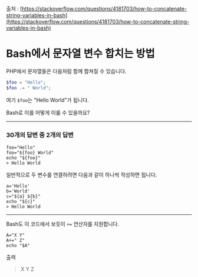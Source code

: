 출처 : [https://stackoverflow.com/questions/4181703/how-to-concatenate-string-variables-in-bash](https://stackoverflow.com/questions/4181703/how-to-concatenate-string-variables-in-bash)

# Bash에서 문자열 변수 합치는 방법

PHP에서 문자열들은 다음처럼 함께 합쳐질 수 있습니다.

```PHP
$foo = "Hello";
$foo .= " World";
```

여기 `$foo`는 "Hello World"가 됩니다.

Bash로 이를 어떻게 이룰 수 있을까요?

---

### 30개의 답변 중 2개의 답변

```shell
foo="Hello"
foo="${foo} World"
echo "${foo}"
> Hello World
```

일반적으로 두 변수를 연결하려면 다음과 같이 하나씩 작성하면 됩니다.

```shell
a='Hello'
b='World'
c="${a} ${b}"
echo "${c}"
> Hello World
```

---

Bash도 이 코드에서 보듯이 `+=` 연산자를 지원합니다.

```shell
A="X Y"
A+=" Z"
echo "$A"
```

출력

> X Y Z

